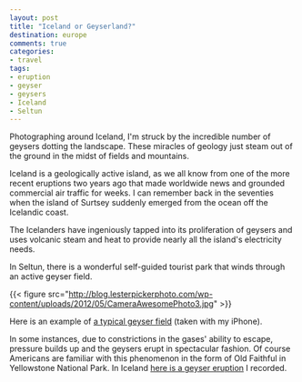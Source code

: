 ```yaml
---
layout: post
title: "Iceland or Geyserland?"
destination: europe
comments: true
categories:
- travel
tags:
- eruption
- geyser
- geysers
- Iceland
- Seltun
---
```

Photographing around Iceland, I'm struck by the incredible number of geysers dotting the landscape. These miracles of geology just steam out of the ground in the midst of fields and mountains.

Iceland is a geologically active island, as we all know from one of the more recent eruptions two years ago that made worldwide news and grounded commercial air traffic for weeks. I can remember back in the seventies when the island of Surtsey suddenly emerged from the ocean off the Icelandic coast.

The Icelanders have ingeniously tapped into its proliferation of geysers and uses volcanic steam and heat to provide nearly all the island's electricity needs.

In Seltun, there is a wonderful self-guided tourist park that winds through an active geyser field.

{{< figure src="http://blog.lesterpickerphoto.com/wp-content/uploads/2012/05/CameraAwesomePhoto3.jpg" >}}

Here is an example of <a href="http://youtu.be/VcMdq4XrkxY">a typical geyser field</a> (taken with my iPhone).

In some instances, due to constrictions in the gases' ability to escape, pressure builds up and the geysers erupt in spectacular fashion. Of course Americans are familiar with this phenomenon in the form of Old Faithful in Yellowstone National Park. In Iceland <a href="http://youtu.be/YPjMWxEsUX8">here is a geyser eruption</a> I recorded.